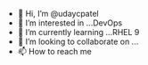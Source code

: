 - 👋 Hi, I’m @udaycpatel
- 👀 I’m interested in ...DevOps
- 🌱 I’m currently learning ...RHEL 9
- 💞️ I’m looking to collaborate on ...
- 📫 How to reach me 

<!---
udaycpatel/udaycpatel is a ✨ special ✨ repository because its `README.md` (this file) appears on your GitHub profile.
You can click the Preview link to take a look at your changes.
--->
